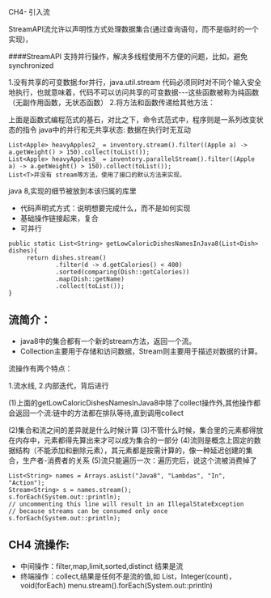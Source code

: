 CH4- 引入流


StreamAPI流允许以声明性方式处理数据集合(通过查询语句，而不是临时的一个实现)，

####StreamAPI
支持并行操作，解决多线程使用不方便的问题，比如，避免synchronized

1.没有共享的可变数据:for并行，java.util.stream
代码必须同时对不同个输入安全地执行，也就意味着，代码不可以访问共享的可变数据---这些函数被称为纯函数（无副作用函数，无状态函数）
2.将方法和函数传递给其他方法：

上面是函数式编程范式的基石，对比之下，命令式范式中，程序则是一系列改变状态的指令
java中的并行和无共享状态: 数据在执行时无互动
```$xslt  
List<Apple> heavyApples2_ = inventory.stream().filter((Apple a) -> a.getWeight() > 150).collect(toList());                             
List<Apple> heavyApples3_ = inventory.parallelStream().filter((Apple a) -> a.getWeight() > 150).collect(toList());
List<T>并没有 stream等方法，使用了接口的默认方法来实现，
``` 
java 8,实现的细节被放到本该归属的库里
- 代码声明式方式：说明想要完成什么，而不是如何实现
- 基础操作链接起来，复合
- 可并行


```$xslt
public static List<String> getLowCaloricDishesNamesInJava8(List<Dish> dishes){
     return dishes.stream()
             .filter(d -> d.getCalories() < 400)
             .sorted(comparing(Dish::getCalories))
             .map(Dish::getName)
             .collect(toList());
}

```
          
## 流简介：
- java8中的集合都有一个新的stream方法，返回一个流。
- Collection主要用于存储和访问数据，Stream则主要用于描述对数据的计算。

流操作有两个特点：

1.流水线,
2.内部迭代，背后进行

(1)上面的getLowCaloricDishesNamesInJava8中除了collect操作外,其他操作都会返回一个流:链中的方法都在排队等待,直到调用collect

(2)集合和流之间的差异就是什么时候计算
(3)不管什么时候，集合里的元素都得放在内存中，元素都得先算出来才可以成为集合的一部分
(4)流则是概念上固定的数据结构（不能添加和删除元素），其元素都是按需计算的，像一种延迟创建的集合，生产者-消费者的关系
(5)流只能遍历一次：遍历完后，说这个流被消费掉了

```$xslt
List<String> names = Arrays.asList("Java8", "Lambdas", "In", "Action");
Stream<String> s = names.stream();
s.forEach(System.out::println);
// uncommenting this line will result in an IllegalStateException
// because streams can be consumed only once
s.forEach(System.out::println);

```   
## CH4 流操作:
- 中间操作：filter,map,limit,sorted,distinct 结果是流
- 终端操作：collect,结果是任何不是流的值,如 List，Integer(count)，void(forEach) 
   menu.stream().forEach(System.out::println)

    